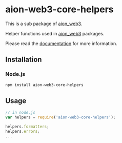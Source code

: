# aion-web3-core-helpers

This is a sub package of [aion_web3][repo].

Helper functions used in [aion_web3][repo] packages.

Please read the [documentation](https://docs.aion.network/docs/web3) for more information.

## Installation

### Node.js

```bash
npm install aion-web3-core-helpers
```

## Usage

```js
// in node.js
var helpers = require('aion-web3-core-helpers');

helpers.formatters;
helpers.errors;
...
```

[repo]: https://github.com/aionnetwork/aion_web3



